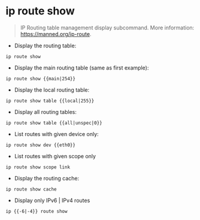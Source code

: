 # ip route show

> IP Routing table management display subcommand.
> More information: <https://manned.org/ip-route>.

- Display the routing table:

`ip route show`

- Display the main routing table (same as first example):

`ip route show {{main|254}}`

- Display the local routing table:

`ip route show table {{local|255}}`

- Display all routing tables:

`ip route show table {{all|unspec|0}}`

- List routes with given device only:

`ip route show dev {{eth0}}`

- List routes with given scope only

`ip route show scope link`

- Display the routing cache:

`ip route show cache`

- Display only IPv6 | IPv4 routes

`ip {{-6|-4}} route show`
